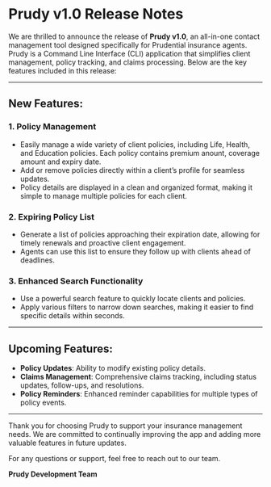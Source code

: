 # Prudy v1.0 Release Notes

We are thrilled to announce the release of **Prudy v1.0**, an all-in-one contact management tool designed specifically for Prudential insurance agents. Prudy is a Command Line Interface (CLI) application that simplifies client management, policy tracking, and claims processing. Below are the key features included in this release:

---

## New Features:

### 1. Policy Management
- Easily manage a wide variety of client policies, including Life, Health, and Education policies. Each policy contains premium anount, coverage amount and expiry date.
- Add or remove policies directly within a client’s profile for seamless updates.
- Policy details are displayed in a clean and organized format, making it simple to manage multiple policies for each client.

### 2. Expiring Policy List
- Generate a list of policies approaching their expiration date, allowing for timely renewals and proactive client engagement.
- Agents can use this list to ensure they follow up with clients ahead of deadlines.

### 3. Enhanced Search Functionality
- Use a powerful search feature to quickly locate clients and policies.
- Apply various filters to narrow down searches, making it easier to find specific details within seconds.

---

## Upcoming Features:
- **Policy Updates**: Ability to modify existing policy details.
- **Claims Management**: Comprehensive claims tracking, including status updates, follow-ups, and resolutions.
- **Policy Reminders**: Enhanced reminder capabilities for multiple types of policy events.

---

Thank you for choosing Prudy to support your insurance management needs. We are committed to continually improving the app and adding more valuable features in future updates.

For any questions or support, feel free to reach out to our team.

**Prudy Development Team**
